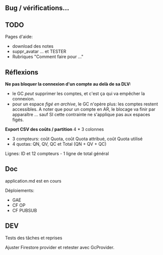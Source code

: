 ## Bug / vérifications...

## TODO
Pages d'aide:
- download des notes
- suppr_avatar ... et TESTER
- Rubriques "Comment faire pour ..."

## Réflexions
**Ne pas bloquer la connexion d'un compte au delà de sa DLV:**
- le GC _peut_ supprimer les comptes, et c'est ça qui va empêcher la connexion.
- pour un espace _figé en archive_, le GC n'opère plus: les comptes restent accessibles. A noter que pour un compte en AR, le blocage va finir par apparaître ... sauf SI cette contrainte ne s'applique pas aux espaces figés.

**Export CSV des coûts / partition**
4 * 3 colonnes
- 3 compteurs: coût Quota, coût Quota attribué, coût Quota utilisé
- 4 quotas: QN, QV, QC et Total (QN + QV + QC)

Lignes: ID et 12 compteurs - 1 ligne de total général

## Doc
application.md est en cours

Déploiements:
- GAE
- CF OP
- CF PUBSUB

## DEV
Tests des tâches et reprises

Ajuster Firestore provider et retester avec GcProvider.
